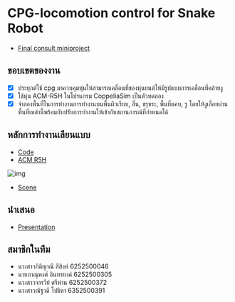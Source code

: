 # CPG-locomotion control for Snake Robot
* [Final consult miniproject](https://github.com/PACHJARAWEE/SNAKE/wiki/CPG-locomotion-control-for-Snake-Robot)

## ขอบเขตของงาน
* [X] ประยุกต์ใช้ cpg มาควบคุมหุ่นให้สามารถเคลื่อนที่ของหุ่นยนต์ให้มีรูปแบบการเคลื่อนที่คล้ายงู
* [X] ใช้หุ่น ACM-R5H ในโปรแกรม CoppeliaSim เป็นตัวทดลอง
* [X] จำลองพื้นที่ในการทำงานการทำงานบนพื้นผิวเรียบ, ลื่น, ขรุขระ, พื้นที่แคบ, รู โดยให้งูเลื่อยผ่านพื้นที่เหล่านี้พร้อมกับปรับการทำงานให้เข้ากับสถานการณ์ที่กำหนดใด้

## หลักการทำงานเลียนแบบ
* [Code](https://github.com/PACHJARAWEE/SNAKE/wiki/How-snake-works%3F)
* [ACM R5H](https://github.com/PACHJARAWEE/SNAKE/wiki/Environment-CoppeliaSim#acm-r5h)

![img](https://i.imgur.com/V3N9mie.png)

* [Scene](https://github.com/PACHJARAWEE/SNAKE/wiki/Environment-CoppeliaSim#%E0%B8%9E%E0%B8%B7%E0%B9%89%E0%B8%99%E0%B8%97%E0%B8%B5%E0%B9%88%E0%B8%88%E0%B8%B3%E0%B8%A5%E0%B8%AD%E0%B8%87%E0%B8%81%E0%B8%B2%E0%B8%A3%E0%B8%97%E0%B8%B3%E0%B8%87%E0%B8%B2%E0%B8%99)

## นำเสนอ
* [Presentation](https://www.canva.com/design/DAFBhu1iLQM/q4OsFuZrIbu3jcEajTeaUw/view?utm_content=DAFBhu1iLQM&utm_campaign=designshare&utm_medium=link&utm_source=publishsharelink)

## สมาชิกในทีม
   +  นางสาวกิติญาณี  สีสิงห์      6252500046
   +  นายภาณุพงศ์    อินทรยงค์   6252500305
   +  นางสาวจารวีย์    ศรีห่าน     6252500372
   +  นางสาวณัฐวดี    โปธิตา     6352500391
